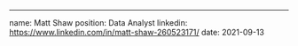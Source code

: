 ---
name: Matt Shaw
position: Data Analyst
linkedin: https://www.linkedin.com/in/matt-shaw-260523171/
date: 2021-09-13
